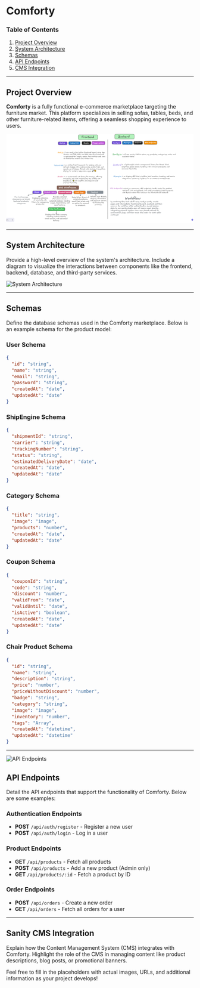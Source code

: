 # Comforty

### Table of Contents

1. [Project Overview](#project-overview)
2. [System Architecture](#system-architecture)
3. [Schemas](#schemas)
4. [API Endpoints](#api-endpoints)
5. [CMS Integration](#cms-integration)

---

## Project Overview

**Comforty** is a fully functional e-commerce marketplace targeting the furniture market. This platform specializes in selling sofas, tables, beds, and other furniture-related items, offering a seamless shopping experience to users.

![Technical Foundation](./docs/images/technicalfoundation.png)

---

## System Architecture

Provide a high-level overview of the system's architecture. Include a diagram to visualize the interactions between components like the frontend, backend, database, and third-party services.

![System Architecture](./images/system_structure.png)

---

## Schemas

Define the database schemas used in the Comforty marketplace. Below is an example schema for the product model:

<!-- ### Product Schema

```json
{
  "id": "string",
  "name": "string",
  "description": "string",
  "price": "number",
  "category": "string",
  "images": ["string"],
  "stock": "number",
  "createdAt": "date",
  "updatedAt": "date"
}
``` -->

### User Schema

```json
{
  "id": "string",
  "name": "string",
  "email": "string",
  "password": "string",
  "createdAt": "date",
  "updatedAt": "date"
}
```

### ShipEngine Schema

```json
{
  "shipmentId": "string",
  "carrier": "string",
  "trackingNumber": "string",
  "status": "string",
  "estimatedDeliveryDate": "date",
  "createdAt": "date",
  "updatedAt": "date"
}
```

### Category Schema

```json
{
  "title": "string",
  "image": "image",
  "products": "number",
  "createdAt": "date",
  "updatedAt": "date"
}
```

### Coupon Schema

```json
{
  "couponId": "string",
  "code": "string",
  "discount": "number",
  "validFrom": "date",
  "validUntil": "date",
  "isActive": "boolean",
  "createdAt": "date",
  "updatedAt": "date"
}
```

### Chair Product Schema

```json
{
  "id": "string",
  "name": "string",
  "description": "string",
  "price": "number",
  "priceWithoutDiscount": "number",
  "badge": "string",
  "category": "string",
  "image": "image",
  "inventory": "number",
  "tags": "Array",
  "createdAt": "datetime",
  "updatedAt": "datetime"
}
```

---

![API Endpoints](./images/apiendpoints.png)

## API Endpoints

Detail the API endpoints that support the functionality of Comforty. Below are some examples:

### Authentication Endpoints

- **POST** `/api/auth/register` - Register a new user
- **POST** `/api/auth/login` - Log in a user

### Product Endpoints

- **GET** `/api/products` - Fetch all products
- **POST** `/api/products` - Add a new product (Admin only)
- **GET** `/api/products/:id` - Fetch a product by ID

### Order Endpoints

- **POST** `/api/orders` - Create a new order
- **GET** `/api/orders` - Fetch all orders for a user

---

## Sanity CMS Integration

Explain how the Content Management System (CMS) integrates with Comforty. Highlight the role of the CMS in managing content like product descriptions, blog posts, or promotional banners.

Feel free to fill in the placeholders with actual images, URLs, and additional information as your project develops!
